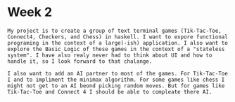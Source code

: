 # Week 2

	My project is to create a group of text terminal games (Tik-Tac-Toe, Connect4, Checkers, and Chess) in haskell. I want to expore functional programing in the context of a large(-ish) application. I also want to explore the Basic Logic of these games in the context of a "stateless system". I have also realy never had to think about UI and how to handle it, so I look forward to that chalange.

	I also want to add an AI partner to most of the games. For Tik-Tac-Toe I and to impliment the minimax algorithm. For some games like chess I might not get to an AI beond picking random moves. But for games like Tik-Tac-Toe and Connect 4 I should be able to compleate there AI.


